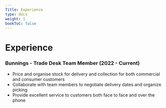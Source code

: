 ```yaml
---
Title: Experience
type: docs
weight: 1
bookToC: false
---
```


# Experience

### Bunnings - Trade Desk Team Member (2022 - Current)

- Price and organise stock for delivery and collection for both commercial and consumer customers
- Collaborate with team members to negotiate delivery dates and organize picking
- Provide excellent service to customers both face to face and over the phone
